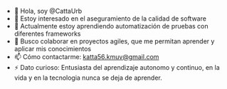 - 👋 Hola, soy @CattaUrb
- 👀 Estoy interesado en el aseguramiento de la calidad de software
- 🌱 Actualmente estoy aprendiendo automatización de pruebas con diferentes frameworks
- 💞️ Busco colaborar en proyectos agiles, que me permitan aprender y aplicar mis conocimientos
- 📫 Cómo contactarme: katta56.kmuv@gmail.com
- ⚡ Dato curioso: Entusiasta del aprendizaje autonomo y continuo, en la vida y en la tecnologia nunca se deja de aprender.

<!---
CattaUrb/CattaUrb is a ✨ special ✨ repository because its `README.md` (this file) appears on your GitHub profile.
You can click the Preview link to take a look at your changes.
--->
